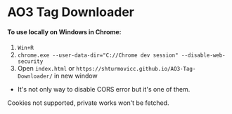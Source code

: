 # AO3 Tag Downloader

#### To use locally on Windows in Chrome:

1. `Win+R`
2. `chrome.exe --user-data-dir="C://Chrome dev session" --disable-web-security`
3. Open `index.html` or `https://shturmovicc.github.io/AO3-Tag-Downloader/` in new window

- It's not only way to disable CORS error but it's one of them.

Cookies not supported, private works won't be fetched.

